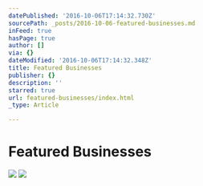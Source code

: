 ```yaml
---
datePublished: '2016-10-06T17:14:32.730Z'
sourcePath: _posts/2016-10-06-featured-businesses.md
inFeed: true
hasPage: true
author: []
via: {}
dateModified: '2016-10-06T17:14:32.348Z'
title: Featured Businesses
publisher: {}
description: ''
starred: true
url: featured-businesses/index.html
_type: Article

---
```

# Featured Businesses
![](https://the-grid-user-content.s3-us-west-2.amazonaws.com/b225f0fe-91fe-4bf4-8fe4-ba1ed46b69d6.png)
![](https://the-grid-user-content.s3-us-west-2.amazonaws.com/9c176dd4-1f27-4f61-ba9b-a7d3b85f1e3d.png)